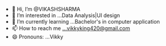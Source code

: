 - 👋 Hi, I’m @VIKASHSHARMA
- 👀 I’m interested in ...Data Analysis|UI design
- 🌱 I’m currently learning ...Bachelor's in computer application
- 📫 How to reach me ...vikkyking420@gmail.com
- 😄 Pronouns: ...Vikky

<!---
VIKKYXHARMA/VIKKYXHARMA is a ✨ special ✨ repository because its `README.md` (this file) appears on your GitHub profile.
You can click the Preview link to take a look at your changes.
--->

